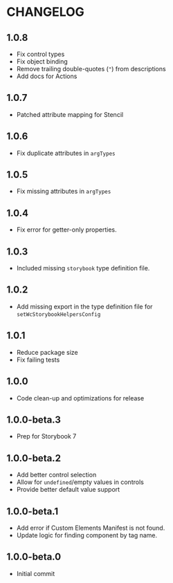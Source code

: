 # CHANGELOG

## 1.0.8

- Fix control types
- Fix object binding
- Remove trailing double-quotes (`"`) from descriptions
- Add docs for Actions

## 1.0.7

- Patched attribute mapping for Stencil

## 1.0.6

- Fix duplicate attributes in `argTypes`


## 1.0.5

- Fix missing attributes in `argTypes`

## 1.0.4

- Fix error for getter-only properties.

## 1.0.3

- Included missing `storybook` type definition file.

## 1.0.2

- Add missing export in the type definition file for `setWcStorybookHelpersConfig`

## 1.0.1

- Reduce package size
- Fix failing tests

## 1.0.0

- Code clean-up and optimizations for release

## 1.0.0-beta.3

- Prep for Storybook 7

## 1.0.0-beta.2

- Add better control selection
- Allow for `undefined`/empty values in controls
- Provide better default value support

## 1.0.0-beta.1

- Add error if Custom Elements Manifest is not found.
- Update logic for finding component by tag name.

## 1.0.0-beta.0

- Initial commit
